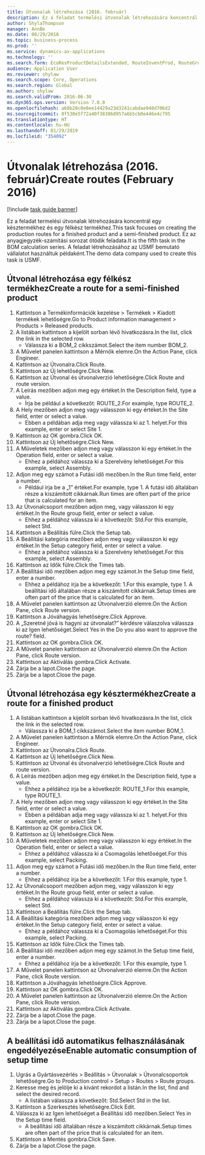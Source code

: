 ```yaml
---
title: Útvonalak létrehozása (2016. február)
description: Ez a feladat termelési útvonalak létrehozására koncentrál egy késztermékhez és egy félkész termékhez.
author: ShylaThompson
manager: AnnBe
ms.date: 08/29/2018
ms.topic: business-process
ms.prod: ''
ms.service: dynamics-ax-applications
ms.technology: ''
ms.search.form: EcoResProductDetailsExtended, RouteInventProd, RouteGroup
audience: Application User
ms.reviewer: shylaw
ms.search.scope: Core, Operations
ms.search.region: Global
ms.author: shylaw
ms.search.validFrom: 2016-06-30
ms.dyn365.ops.version: Version 7.0.0
ms.openlocfilehash: a68b28c0e0ee14429a23d3241cabdae948d706d2
ms.sourcegitcommit: 0f530e5f72a40f383868957a6b5cb0e446e4c795
ms.translationtype: HT
ms.contentlocale: hu-HU
ms.lasthandoff: 01/29/2019
ms.locfileid: "354092"
---
```

# <a name="create-routes-february-2016"></a><span data-ttu-id="69247-103">Útvonalak létrehozása (2016. február)</span><span class="sxs-lookup"><span data-stu-id="69247-103">Create routes (February 2016)</span></span>

[!include [task guide banner](../../includes/task-guide-banner.md)]

<span data-ttu-id="69247-104">Ez a feladat termelési útvonalak létrehozására koncentrál egy késztermékhez és egy félkész termékhez.</span><span class="sxs-lookup"><span data-stu-id="69247-104">This task focuses on creating the production routes for a finished product and a semi-finished product.</span></span> <span data-ttu-id="69247-105">Ez az anyagjegyzék-számítási sorozat ötödik feladata.</span><span class="sxs-lookup"><span data-stu-id="69247-105">It is the fifth task in the BOM calculation series.</span></span> <span data-ttu-id="69247-106">A feladat létrehozásához az USMF bemutató vállalatot használtuk példaként.</span><span class="sxs-lookup"><span data-stu-id="69247-106">The demo data company used to create this task is USMF.</span></span>


## <a name="create-a-route-for-a-semi-finished-product"></a><span data-ttu-id="69247-107">Útvonal létrehozása egy félkész termékhez</span><span class="sxs-lookup"><span data-stu-id="69247-107">Create a route for a semi-finished product</span></span>
1. <span data-ttu-id="69247-108">Kattintson a Termékinformációk kezelése > Termékek > Kiadott termékek lehetőségre.</span><span class="sxs-lookup"><span data-stu-id="69247-108">Go to Product information management > Products > Released products.</span></span>
2. <span data-ttu-id="69247-109">A listában kattintson a kijelölt sorban lévő hivatkozásra.</span><span class="sxs-lookup"><span data-stu-id="69247-109">In the list, click the link in the selected row.</span></span>
    * <span data-ttu-id="69247-110">Válassza ki a BOM_2 cikkszámot.</span><span class="sxs-lookup"><span data-stu-id="69247-110">Select the item number BOM_2.</span></span>  
3. <span data-ttu-id="69247-111">A Művelet panelen kattintson a Mérnök elemre.</span><span class="sxs-lookup"><span data-stu-id="69247-111">On the Action Pane, click Engineer.</span></span>
4. <span data-ttu-id="69247-112">Kattintson az Útvonalra.</span><span class="sxs-lookup"><span data-stu-id="69247-112">Click Route.</span></span>
5. <span data-ttu-id="69247-113">Kattintson az Új lehetőségre.</span><span class="sxs-lookup"><span data-stu-id="69247-113">Click New.</span></span>
6. <span data-ttu-id="69247-114">Kattintson az Útvonal és útvonalverzió lehetőségre.</span><span class="sxs-lookup"><span data-stu-id="69247-114">Click Route and route version.</span></span>
7. <span data-ttu-id="69247-115">A Leírás mezőben adjon meg egy értéket.</span><span class="sxs-lookup"><span data-stu-id="69247-115">In the Description field, type a value.</span></span>
    * <span data-ttu-id="69247-116">Írja be például a következőt: ROUTE_2.</span><span class="sxs-lookup"><span data-stu-id="69247-116">For example, type ROUTE_2.</span></span>  
8. <span data-ttu-id="69247-117">A Hely mezőben adjon meg vagy válasszon ki egy értéket.</span><span class="sxs-lookup"><span data-stu-id="69247-117">In the Site field, enter or select a value.</span></span>
    * <span data-ttu-id="69247-118">Ebben a példában adja meg vagy válassza ki az 1. helyet.</span><span class="sxs-lookup"><span data-stu-id="69247-118">For this example, enter or select Site 1.</span></span>  
9. <span data-ttu-id="69247-119">Kattintson az OK gombra.</span><span class="sxs-lookup"><span data-stu-id="69247-119">Click OK.</span></span>
10. <span data-ttu-id="69247-120">Kattintson az Új lehetőségre.</span><span class="sxs-lookup"><span data-stu-id="69247-120">Click New.</span></span>
11. <span data-ttu-id="69247-121">A Műveletek mezőben adjon meg vagy válasszon ki egy értéket.</span><span class="sxs-lookup"><span data-stu-id="69247-121">In the Operation field, enter or select a value.</span></span>
    * <span data-ttu-id="69247-122">Ehhez a példához válassza ki a Szerelvény lehetőséget.</span><span class="sxs-lookup"><span data-stu-id="69247-122">For this example, select Assembly.</span></span>  
12. <span data-ttu-id="69247-123">Adjon meg egy számot a Futási idő mezőben.</span><span class="sxs-lookup"><span data-stu-id="69247-123">In the Run time field, enter a number.</span></span>
    * <span data-ttu-id="69247-124">Például írja be a „1” értéket.</span><span class="sxs-lookup"><span data-stu-id="69247-124">For example, type 1.</span></span> <span data-ttu-id="69247-125">A futási idő általában része a kiszámított cikkárnak.</span><span class="sxs-lookup"><span data-stu-id="69247-125">Run times are often part of the price that is calculated for an item.</span></span>  
13. <span data-ttu-id="69247-126">Az Útvonalcsoport mezőben adjon meg, vagy válasszon ki egy értéket.</span><span class="sxs-lookup"><span data-stu-id="69247-126">In the Route group field, enter or select a value.</span></span>
    * <span data-ttu-id="69247-127">Ehhez a példához válassza ki a következőt: Std.</span><span class="sxs-lookup"><span data-stu-id="69247-127">For this example, select Std.</span></span>  
14. <span data-ttu-id="69247-128">Kattintson a Beállítás fülre.</span><span class="sxs-lookup"><span data-stu-id="69247-128">Click the Setup tab.</span></span>
15. <span data-ttu-id="69247-129">A Beállítási kategória mezőben adjon meg vagy válasszon ki egy értéket.</span><span class="sxs-lookup"><span data-stu-id="69247-129">In the Setup category field, enter or select a value.</span></span>
    * <span data-ttu-id="69247-130">Ehhez a példához válassza ki a Szerelvény lehetőséget.</span><span class="sxs-lookup"><span data-stu-id="69247-130">For this example, select Assembly.</span></span>  
16. <span data-ttu-id="69247-131">Kattintson az Idők fülre.</span><span class="sxs-lookup"><span data-stu-id="69247-131">Click the Times tab.</span></span>
17. <span data-ttu-id="69247-132">A Beállítási idő mezőben adjon meg egy számot.</span><span class="sxs-lookup"><span data-stu-id="69247-132">In the Setup time field, enter a number.</span></span>
    * <span data-ttu-id="69247-133">Ehhez a példához írja be a következőt: 1.</span><span class="sxs-lookup"><span data-stu-id="69247-133">For this example, type 1.</span></span> <span data-ttu-id="69247-134">A beállítási idő általában része a kiszámított cikkárnak.</span><span class="sxs-lookup"><span data-stu-id="69247-134">Setup times are often part of the price that is calculated for an item.</span></span>  
18. <span data-ttu-id="69247-135">A Művelet panelen kattintson az Útvonalverzió elemre.</span><span class="sxs-lookup"><span data-stu-id="69247-135">On the Action Pane, click Route version.</span></span>
19. <span data-ttu-id="69247-136">Kattintson a Jóváhagyás lehetőségre.</span><span class="sxs-lookup"><span data-stu-id="69247-136">Click Approve.</span></span>
20. <span data-ttu-id="69247-137">A „Szeretné jóvá is hagyni az útvonalat?” kérdésre válaszolva válassza ki az Igen lehetőséget.</span><span class="sxs-lookup"><span data-stu-id="69247-137">Select Yes in the Do you also want to approve the route? field.</span></span>
21. <span data-ttu-id="69247-138">Kattintson az OK gombra.</span><span class="sxs-lookup"><span data-stu-id="69247-138">Click OK.</span></span>
22. <span data-ttu-id="69247-139">A Művelet panelen kattintson az Útvonalverzió elemre.</span><span class="sxs-lookup"><span data-stu-id="69247-139">On the Action Pane, click Route version.</span></span>
23. <span data-ttu-id="69247-140">Kattintson az Aktiválás gombra.</span><span class="sxs-lookup"><span data-stu-id="69247-140">Click Activate.</span></span>
24. <span data-ttu-id="69247-141">Zárja be a lapot.</span><span class="sxs-lookup"><span data-stu-id="69247-141">Close the page.</span></span>
25. <span data-ttu-id="69247-142">Zárja be a lapot.</span><span class="sxs-lookup"><span data-stu-id="69247-142">Close the page.</span></span>

## <a name="create-a-route-for-a-finished-product"></a><span data-ttu-id="69247-143">Útvonal létrehozása egy késztermékhez</span><span class="sxs-lookup"><span data-stu-id="69247-143">Create a route for a finished product</span></span>
1. <span data-ttu-id="69247-144">A listában kattintson a kijelölt sorban lévő hivatkozásra.</span><span class="sxs-lookup"><span data-stu-id="69247-144">In the list, click the link in the selected row.</span></span>
    * <span data-ttu-id="69247-145">Válassza ki a BOM_1 cikkszámot.</span><span class="sxs-lookup"><span data-stu-id="69247-145">Select the item number BOM_1.</span></span>  
2. <span data-ttu-id="69247-146">A Művelet panelen kattintson a Mérnök elemre.</span><span class="sxs-lookup"><span data-stu-id="69247-146">On the Action Pane, click Engineer.</span></span>
3. <span data-ttu-id="69247-147">Kattintson az Útvonalra.</span><span class="sxs-lookup"><span data-stu-id="69247-147">Click Route.</span></span>
4. <span data-ttu-id="69247-148">Kattintson az Új lehetőségre.</span><span class="sxs-lookup"><span data-stu-id="69247-148">Click New.</span></span>
5. <span data-ttu-id="69247-149">Kattintson az Útvonal és útvonalverzió lehetőségre.</span><span class="sxs-lookup"><span data-stu-id="69247-149">Click Route and route version.</span></span>
6. <span data-ttu-id="69247-150">A Leírás mezőben adjon meg egy értéket.</span><span class="sxs-lookup"><span data-stu-id="69247-150">In the Description field, type a value.</span></span>
    * <span data-ttu-id="69247-151">Ehhez a példához írja be a következőt: ROUTE_1.</span><span class="sxs-lookup"><span data-stu-id="69247-151">For this example, type ROUTE_1.</span></span>  
7. <span data-ttu-id="69247-152">A Hely mezőben adjon meg vagy válasszon ki egy értéket.</span><span class="sxs-lookup"><span data-stu-id="69247-152">In the Site field, enter or select a value.</span></span>
    * <span data-ttu-id="69247-153">Ebben a példában adja meg vagy válassza ki az 1. helyet.</span><span class="sxs-lookup"><span data-stu-id="69247-153">For this example, enter or select Site 1.</span></span>  
8. <span data-ttu-id="69247-154">Kattintson az OK gombra.</span><span class="sxs-lookup"><span data-stu-id="69247-154">Click OK.</span></span>
9. <span data-ttu-id="69247-155">Kattintson az Új lehetőségre.</span><span class="sxs-lookup"><span data-stu-id="69247-155">Click New.</span></span>
10. <span data-ttu-id="69247-156">A Műveletek mezőben adjon meg vagy válasszon ki egy értéket.</span><span class="sxs-lookup"><span data-stu-id="69247-156">In the Operation field, enter or select a value.</span></span>
    * <span data-ttu-id="69247-157">Ehhez a példához válassza ki a Csomagolás lehetőséget.</span><span class="sxs-lookup"><span data-stu-id="69247-157">For this example, select Packing.</span></span>  
11. <span data-ttu-id="69247-158">Adjon meg egy számot a Futási idő mezőben.</span><span class="sxs-lookup"><span data-stu-id="69247-158">In the Run time field, enter a number.</span></span>
    * <span data-ttu-id="69247-159">Ehhez a példához írja be a következőt: 1.</span><span class="sxs-lookup"><span data-stu-id="69247-159">For this example, type 1.</span></span>  
12. <span data-ttu-id="69247-160">Az Útvonalcsoport mezőben adjon meg, vagy válasszon ki egy értéket.</span><span class="sxs-lookup"><span data-stu-id="69247-160">In the Route group field, enter or select a value.</span></span>
    * <span data-ttu-id="69247-161">Ehhez a példához válassza ki a következőt: Std.</span><span class="sxs-lookup"><span data-stu-id="69247-161">For this example, select Std.</span></span>  
13. <span data-ttu-id="69247-162">Kattintson a Beállítás fülre.</span><span class="sxs-lookup"><span data-stu-id="69247-162">Click the Setup tab.</span></span>
14. <span data-ttu-id="69247-163">A Beállítási kategória mezőben adjon meg vagy válasszon ki egy értéket.</span><span class="sxs-lookup"><span data-stu-id="69247-163">In the Setup category field, enter or select a value.</span></span>
    * <span data-ttu-id="69247-164">Ehhez a példához válassza ki a Csomagolás lehetőséget.</span><span class="sxs-lookup"><span data-stu-id="69247-164">For this example, select Packing.</span></span>  
15. <span data-ttu-id="69247-165">Kattintson az Idők fülre.</span><span class="sxs-lookup"><span data-stu-id="69247-165">Click the Times tab.</span></span>
16. <span data-ttu-id="69247-166">A Beállítási idő mezőben adjon meg egy számot.</span><span class="sxs-lookup"><span data-stu-id="69247-166">In the Setup time field, enter a number.</span></span>
    * <span data-ttu-id="69247-167">Ehhez a példához írja be a következőt: 1.</span><span class="sxs-lookup"><span data-stu-id="69247-167">For this example, type 1.</span></span>  
17. <span data-ttu-id="69247-168">A Művelet panelen kattintson az Útvonalverzió elemre.</span><span class="sxs-lookup"><span data-stu-id="69247-168">On the Action Pane, click Route version.</span></span>
18. <span data-ttu-id="69247-169">Kattintson a Jóváhagyás lehetőségre.</span><span class="sxs-lookup"><span data-stu-id="69247-169">Click Approve.</span></span>
19. <span data-ttu-id="69247-170">Kattintson az OK gombra.</span><span class="sxs-lookup"><span data-stu-id="69247-170">Click OK.</span></span>
20. <span data-ttu-id="69247-171">A Művelet panelen kattintson az Útvonalverzió elemre.</span><span class="sxs-lookup"><span data-stu-id="69247-171">On the Action Pane, click Route version.</span></span>
21. <span data-ttu-id="69247-172">Kattintson az Aktiválás gombra.</span><span class="sxs-lookup"><span data-stu-id="69247-172">Click Activate.</span></span>
22. <span data-ttu-id="69247-173">Zárja be a lapot.</span><span class="sxs-lookup"><span data-stu-id="69247-173">Close the page.</span></span>
23. <span data-ttu-id="69247-174">Zárja be a lapot.</span><span class="sxs-lookup"><span data-stu-id="69247-174">Close the page.</span></span>

## <a name="enable-automatic-consumption-of-setup-time"></a><span data-ttu-id="69247-175">A beállítási idő automatikus felhasználásának engedélyezése</span><span class="sxs-lookup"><span data-stu-id="69247-175">Enable automatic consumption of setup time</span></span>
1. <span data-ttu-id="69247-176">Ugrás a Gyártásvezérlés > Beállítás > Útvonalak > Útvonalcsoportok lehetőségre.</span><span class="sxs-lookup"><span data-stu-id="69247-176">Go to Production control > Setup > Routes > Route groups.</span></span>
2. <span data-ttu-id="69247-177">Keresse meg és jelölje ki a kívánt rekordot a listán.</span><span class="sxs-lookup"><span data-stu-id="69247-177">In the list, find and select the desired record.</span></span>
    * <span data-ttu-id="69247-178">A listában válassza a következőt: Std.</span><span class="sxs-lookup"><span data-stu-id="69247-178">Select Std in the list.</span></span>  
3. <span data-ttu-id="69247-179">Kattintson a Szerkesztés lehetőségre.</span><span class="sxs-lookup"><span data-stu-id="69247-179">Click Edit.</span></span>
4. <span data-ttu-id="69247-180">Válassza ki az Igen lehetőséget a Beállítási idő mezőben.</span><span class="sxs-lookup"><span data-stu-id="69247-180">Select Yes in the Setup time field.</span></span>
    * <span data-ttu-id="69247-181">A beállítási idő általában része a kiszámított cikkárnak.</span><span class="sxs-lookup"><span data-stu-id="69247-181">Setup times are often part of the price that is calculated for an item.</span></span>  
5. <span data-ttu-id="69247-182">Kattintson a Mentés gombra.</span><span class="sxs-lookup"><span data-stu-id="69247-182">Click Save.</span></span>
6. <span data-ttu-id="69247-183">Zárja be a lapot.</span><span class="sxs-lookup"><span data-stu-id="69247-183">Close the page.</span></span>

